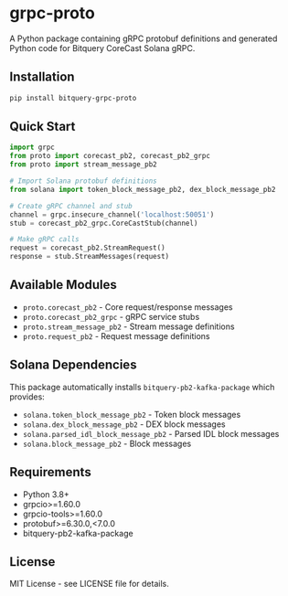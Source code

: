 # grpc-proto

A Python package containing gRPC protobuf definitions and generated Python code for Bitquery CoreCast Solana gRPC.

## Installation

```bash
pip install bitquery-grpc-proto
```

## Quick Start

```python
import grpc
from proto import corecast_pb2, corecast_pb2_grpc
from proto import stream_message_pb2

# Import Solana protobuf definitions
from solana import token_block_message_pb2, dex_block_message_pb2

# Create gRPC channel and stub
channel = grpc.insecure_channel('localhost:50051')
stub = corecast_pb2_grpc.CoreCastStub(channel)

# Make gRPC calls
request = corecast_pb2.StreamRequest()
response = stub.StreamMessages(request)
```

## Available Modules

- `proto.corecast_pb2` - Core request/response messages
- `proto.corecast_pb2_grpc` - gRPC service stubs
- `proto.stream_message_pb2` - Stream message definitions
- `proto.request_pb2` - Request message definitions

## Solana Dependencies

This package automatically installs `bitquery-pb2-kafka-package` which provides:
- `solana.token_block_message_pb2` - Token block messages
- `solana.dex_block_message_pb2` - DEX block messages
- `solana.parsed_idl_block_message_pb2` - Parsed IDL block messages
- `solana.block_message_pb2` - Block messages

## Requirements

- Python 3.8+
- grpcio>=1.60.0
- grpcio-tools>=1.60.0
- protobuf>=6.30.0,<7.0.0
- bitquery-pb2-kafka-package

## License

MIT License - see LICENSE file for details.
